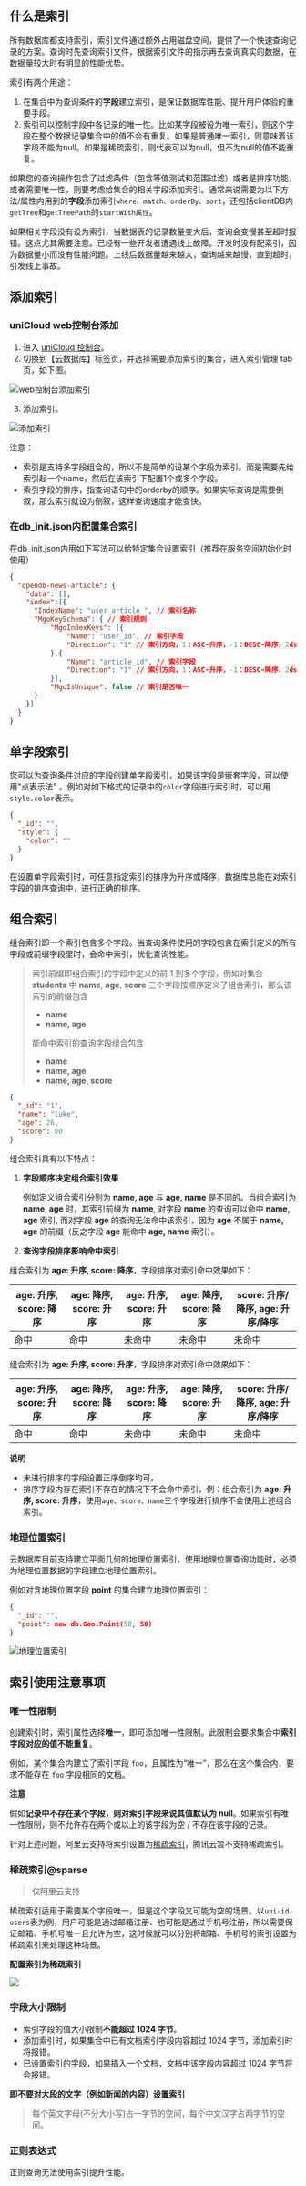 ## 什么是索引

所有数据库都支持索引，索引文件通过额外占用磁盘空间，提供了一个快速查询记录的方案。查询时先查询索引文件，根据索引文件的指示再去查询真实的数据，在数据量较大时有明显的性能优势。

索引有两个用途：

1. 在集合中为查询条件的**字段**建立索引，是保证数据库性能、提升用户体验的重要手段。
2. 索引可以控制字段中各记录的唯一性。比如某字段被设为唯一索引，则这个字段在整个数据记录集合中的值不会有重复。如果是普通唯一索引，则意味着该字段不能为null。如果是稀疏索引，则代表可以为null，但不为null的值不能重复。

如果您的查询操作包含了过滤条件（包含等值测试和范围过滤）或者是排序功能，或者需要唯一性，则要考虑给集合的相关字段添加索引。通常来说需要为以下方法/属性内用到的**字段**添加索引`where、match、orderBy、sort`，还包括clientDB内`getTree`和`getTreePath`的`startWith属性`。

如果相关字段没有设为索引，当数据表的记录数量变大后，查询会变慢甚至超时报错。这点尤其需要注意。已经有一些开发者遭遇线上故障。开发时没有配索引，因为数据量小而没有性能问题。上线后数据量越来越大，查询越来越慢，直到超时，引发线上事故。

## 添加索引

### uniCloud web控制台添加

1. 进入 [uniCloud 控制台](https://console.cloud.tencent.com/tcb)。
2. 切换到【云数据库】标签页，并选择需要添加索引的集合，进入索引管理 tab 页，如下图。

  ![web控制台添加索引](https://bjetxgzv.cdn.bspapp.com/VKCEYUGU-dc-site/15d24770-5faf-11eb-8d54-21c4ca4ce5d7.jpg)  
  
3. 添加索引。
  
  ![添加索引](https://bjetxgzv.cdn.bspapp.com/VKCEYUGU-dc-site/fca53140-1d91-11eb-880a-0db19f4f74bb.jpg)

注意：
- 索引是支持多字段组合的，所以不是简单的设某个字段为索引。而是需要先给索引起一个name，然后在该索引下配置1个或多个字段。
- 索引字段的排序，指查询语句中的orderby的顺序。如果实际查询是需要倒叙，那么索引就设为倒叙，这样查询速度才能变快。

### 在db_init.json内配置集合索引

在db_init.json内用如下写法可以给特定集合设置索引（推荐在服务空间初始化时使用）

```json
{
  "opendb-news-article": {
    "data": [],
    "index":[{
      "IndexName": "user_article_", // 索引名称
      "MgoKeySchema": { // 索引规则
          "MgoIndexKeys": [{
              "Name": "user_id", // 索引字段
              "Direction": "1" // 索引方向，1：ASC-升序，-1：DESC-降序，2dsphere：地理位置
          },{
              "Name": "article_id", // 索引字段
              "Direction": "1" // 索引方向，1：ASC-升序，-1：DESC-降序，2dsphere：地理位置
          }],
          "MgoIsUnique": false // 索引是否唯一
      }
    }]
  }
}
```

## 单字段索引

您可以为查询条件对应的字段创建单字段索引，如果该字段是嵌套字段，可以使用"点表示法" 。例如对如下格式的记录中的`color`字段进行索引时，可以用`style.color`表示。

```json
{
  "_id": "",
  "style": {
    "color": ""
  }
}
```

在设置单字段索引时，可任意指定索引的排序为升序或降序，数据库总能在对索引字段的排序查询中，进行正确的排序。

## 组合索引

组合索引即一个索引包含多个字段。当查询条件使用的字段包含在索引定义的所有字段或前缀字段里时，会命中索引，优化查询性能。

> 索引前缀即组合索引的字段中定义的前 1 到多个字段，例如对集合 **students** 中 **name**, **age**, **score** 三个字段按顺序定义了组合索引，那么该索引的前缀包含
> 
> - **name**
> - **name, age**
> 
> 能命中索引的查询字段组合包含
> 
> - **name**
> - **name, age**
> - **name, age, score**
> 

```json
{
  "_id": "1",
  "name": "luke",
  "age": 26,
  "score": 80
}
```

组合索引具有以下特点：

1. **字段顺序决定组合索引效果**

   例如定义组合索引分别为 **name, age** 与 **age, name** 是不同的。当组合索引为 **name, age** 时，其索引前缀为 **name**, 对字段 **name** 的查询可以命中 **name, age** 索引, 而对字段 **age** 的查询无法命中该索引，因为 **age** 不属于 **name, age** 的前缀（反之字段 **age** 能命中 **age, name** 索引）。

2. **查询字段排序影响命中索引**

组合索引为 **age: 升序, score: 降序**，字段排序对索引命中效果如下：

| **age: 升序, score: 降序** | **age: 降序, score: 升序** | **age: 升序, score: 升序** | **age: 降序, score: 降序** | **score: 升序/降序, age: 升序/降序** |
| -------------------------- | -------------------------- | -------------------------- | -------------------------- | ------------------------------------ |
| 命中                       | 命中                       | 未命中                     | 未命中                     | 未命中                               |

组合索引为 **age: 升序, score: 升序**，字段排序对索引命中效果如下：

| **age: 升序, score: 升序** | **age: 降序, score: 降序** | **age: 升序, score: 降序** | **age: 降序, score: 升序** | **score: 升序/降序, age: 升序/降序** |
| -------------------------- | -------------------------- | -------------------------- | -------------------------- | ------------------------------------ |
| 命中                       | 命中                       | 未命中                     | 未命中                     | 未命中                               |

**说明**

- 未进行排序的字段设置正序倒序均可。
- 排序字段内存在索引不存在的情况下不会命中索引，例：组合索引为 **age: 升序, score: 升序**，使用`age、score、name`三个字段进行排序不会使用上述组合索引。

### 地理位置索引

云数据库目前支持建立平面几何的地理位置索引，使用地理位置查询功能时，必须为地理位置数据的字段建立地理位置索引。

例如对含地理位置字段 **point** 的集合建立地理位置索引：

```json
{
  "_id": "",
  "point": new db.Geo.Point(50, 50)
}
```

![地理位置索引](https://bjetxgzv.cdn.bspapp.com/VKCEYUGU-dc-site/21b31780-5fb0-11eb-bdc1-8bd33eb6adaa.jpg)

## 索引使用注意事项

### 唯一性限制

创建索引时，索引属性选择**唯一**，即可添加唯一性限制。此限制会要求集合中**索引字段对应的值不能重复**。

例如，某个集合内建立了索引字段 `foo`，且属性为“唯一”，那么在这个集合内，要求不能存在 `foo` 字段相同的文档。

**注意**

假如**记录中不存在某个字段，则对索引字段来说其值默认为 null**。如果索引有唯一性限制，则不允许存在两个或以上的该字段为空 / 不存在该字段的记录。

针对上述问题，阿里云支持将索引设置为[稀疏索引](uniCloud/db-index.md?id=sparse)，腾讯云暂不支持稀疏索引。

### 稀疏索引@sparse

> 仅阿里云支持

稀疏索引适用于需要某个字段唯一，但是这个字段又可能为空的场景。以`uni-id-users`表为例，用户可能是通过邮箱注册、也可能是通过手机号注册，所以需要保证邮箱、手机号唯一且允许为空，这时候就可以分别将邮箱、手机号的索引设置为稀疏索引来处理这种场景。

**配置索引为稀疏索引**

![](https://bjetxgzv.cdn.bspapp.com/VKCEYUGU-dc-site/daf77fd0-5fb3-11eb-b680-7980c8a877b8.jpg)

### 字段大小限制

- 索引字段的值大小限制**不能超过 1024 字节**。
- 添加索引时，如果集合中已有文档索引字段内容超过 1024 字节，添加索引时将报错。
- 已设置索引的字段，如果插入一个文档，文档中该字段内容超过 1024 字节将会报错。

**即不要对大段的文字（例如新闻的内容）设置索引**

> 每个英文字母(不分大小写)占一字节的空间，每个中文汉字占两字节的空间。

### 正则表达式

正则查询无法使用索引提升性能。
